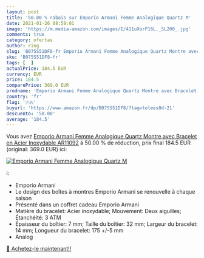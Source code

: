 ```yaml
---
layout: post
title: '50.00 % rabais sur Emporio Armani Femme Analogique Quartz M'
date: 2021-01-26 08:58:01
image: 'https://m.media-amazon.com/images/I/411uXorP16L._SL200_.jpg'
comments: true
category: ofertas
author: ring
slug: 'B075S51DF8-fr Emporio Armani Femme Analogique Quartz Montre avec...'
sku: 'B075S51DF8-fr'
tags: [  ]
actualPrice: 184.5 EUR
currency: EUR
price: 184.5
comparePrice: 369.0 EUR
prodname: 'Emporio Armani Femme Analogique Quartz Montre avec Bracelet en Acier Inoxydable AR11092'
country: 'fr'
flag: '🇫🇷'
buyurl: 'https://www.amazon.fr/dp/B075S51DF8/?tag=tolees0d-21'
descuento: '50.00'
average: '184.5'
---
```


Vous avez [Emporio Armani Femme Analogique Quartz Montre avec Bracelet en Acier Inoxydable AR11092](https://www.amazon.fr/dp/B075S51DF8/?tag=tolees0d-21)  à  50.00 % de réduction, prix final  184.5 EUR (original: 369.0 EUR) ici:

[![Emporio Armani Femme Analogique Quartz M](https://m.media-amazon.com/images/I/411uXorP16L._SL200_.jpg)](https://www.amazon.fr/dp/B075S51DF8/?tag=tolees0d-21)

ℹ️:

- Emporio Armani
- Le design des boîtes à montres Emporio Armani se renouvelle à chaque saison
- Présenté dans un coffret cadeau Emporio Armani
- Matière du bracelet: Acier inoxydable; Mouvement: Deux aiguilles; Étanchéité: 3 ATM
- Épaisseur du boîtier: 7 mm; Taille du boîtier: 32 mm; Largeur du bracelet: 14 mm; Longueur du bracelet: 175 +/-5 mm
- Analog

[🛒 Achetez-le maintenant!!](https://www.amazon.fr/dp/B075S51DF8/?tag=tolees0d-21)
